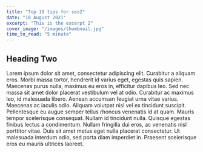 ```yaml
---
title: "Top 10 tips for seo2"
date: "18 August 2021"
excerpt: "This is the excerpt 2"
cover_image: "/images/thumbnail.jpg"
time_to_read: "5 minute"
---
```


## Heading Two

Lorem ipsum dolor sit amet, consectetur adipiscing elit. Curabitur a aliquam eros. Morbi massa tortor, hendrerit id varius eget, egestas quis sapien. Maecenas purus nulla, maximus eu eros in, efficitur dapibus leo. Sed nec massa sit amet dolor placerat vestibulum vel at odio. Curabitur ac maximus leo, id malesuada libero. Aenean accumsan feugiat urna vitae varius. Maecenas ac iaculis odio. Aliquam volutpat nisl vel ex tincidunt suscipit. Pellentesque eu augue semper tellus rhoncus venenatis id at quam. Mauris tempor scelerisque consequat. Nullam id tincidunt nulla. Quisque egestas finibus lectus a condimentum. Nullam fringilla dui eros, ac venenatis nisl porttitor vitae. Duis sit amet metus eget nulla placerat consectetur. Ut malesuada interdum odio, sed porta diam imperdiet in. Praesent scelerisque eros eu mauris ultrices laoreet.
